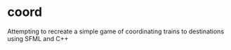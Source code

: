 # coord
Attempting to recreate a simple game of coordinating trains to destinations using SFML and C++
